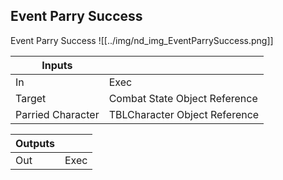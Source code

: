 ## Event Parry Success
Event Parry Success
![[../img/nd_img_EventParrySuccess.png]]

|Inputs||
|--|--|
| In | Exec |
| Target | Combat State Object Reference |
| Parried Character | TBLCharacter Object Reference |

|Outputs||
|--|--|
| Out | Exec |
